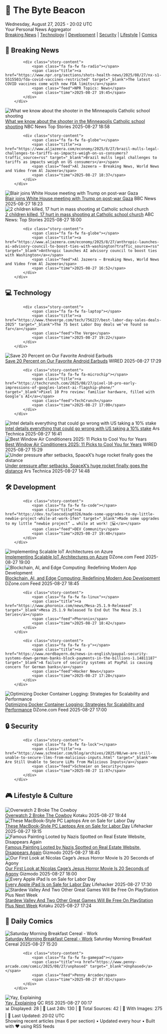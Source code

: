 <!-- Processing 54 RSS feeds at 2025-08-27 20:02:06 UTC -->
<!-- Processing: Saturday Morning Breakfast Cereal -->
<!-- Processing: Garfield -->
<!-- Processing: Girl Genius -->
<!-- Processing: Dinosaur Comics -->
<!-- Processing: CNN Top Stories -->
<!-- Processing: BBC World News -->
<!-- Processing: BBC Breaking News -->
<!-- Processing: NPR News -->
<!-- Processing: Reuters Top News -->
<!-- Processing: NBC News Breaking -->
<!-- Processing: Guardian World News -->
<!-- Processing: Sky News World -->
<!-- Processing: The Verge -->
<!-- Processing: WIRED -->
<!-- Processing: Hacker News -->
<!-- Processing: Dev.to -->
<!-- Processing: StackOverflow Blog -->
<!-- Processing: It's FOSS -->
<!-- Processing: GitHub Blog -->
<!-- Processing: DZone -->
<!-- Processing: Coding Horror -->
<!-- Processing: The Pragmatic Engineer -->
<!-- Processing: Lifehacker -->
<!-- Processing: Kotaku -->
<!-- Processing: Boing Boing -->
<!-- Processing: Schneier on Security -->
<!-- Generated 9 new posts out of 26 feeds processed -->
<div class="newspaper-header">
    <h1 class="newspaper-title">📰 The Byte Beacon</h1>
    <div class="newspaper-date">Wednesday, August 27, 2025 - 20:02 UTC</div>
    <div class="newspaper-subtitle">Your Personal News Aggregator</div>
</div>

<div class="newspaper-nav">
    <a href="#breaking">Breaking News</a> |
    <a href="#tech">Technology</a> |
    <a href="#dev">Development</a> |
    <a href="#security">Security</a> |
    <a href="#lifestyle">Lifestyle</a> |
    <a href="#webcomics">Comics</a>
</div>

<div class="news-section breaking-news" id="breaking">
<h2 class="section-header">🚨 Breaking News</h2>
<div class="stories-container">
<div class="story">
            
            <div class="story-content">
                <span class="fa fa-fw fa-radio"></span>
                <span class="title"><a href="https://www.npr.org/sections/shots-health-news/2025/08/27/nx-s1-5515503/fda-covid-vaccines-restricted" target="_blank">The latest COVID vaccines come with new FDA limits</a></span>
                <span class="feed">NPR Topics: News</span>
                <span class="time">2025-08-27 19:45</span>
            </div>
        </div>
<div class="story">
            <img src="https://media-cldnry.s-nbcnews.com/image/upload/t_fit_1500w/rockcms/2025-08/250827-church-shooting-ch-1442-9e33a1.jpg" alt="What we know about the shooter in the Minneapolis Catholic school shooting" class="story-image" loading="lazy" onerror="this.style.display='none'">
            <div class="story-content">
                <span class="fa fa-fw fa-broadcast-tower"></span>
                <span class="title"><a href="https://www.nbcnews.com/news/us-news/minneapolis-catholic-school-shooting-rcna227591" target="_blank">What we know about the shooter in the Minneapolis Catholic school shooting</a></span>
                <span class="feed">NBC News Top Stories</span>
                <span class="time">2025-08-27 18:58</span>
            </div>
        </div>
<div class="story">
            
            <div class="story-content">
                <span class="fa fa-fw fa-globe"></span>
                <span class="title"><a href="https://www.aljazeera.com/economy/2025/8/27/brazil-mulls-legal-challenges-to-tariffs-as-impacts-weigh-on-us-consumers?traffic_source=rss" target="_blank">Brazil mulls legal challenges to tariffs as impacts weigh on US consumers</a></span>
                <span class="feed">Al Jazeera – Breaking News, World News and Video from Al Jazeera</span>
                <span class="time">2025-08-27 18:37</span>
            </div>
        </div>
<div class="story">
            <img src="https://ichef.bbci.co.uk/ace/standard/240/cpsprodpb/9ac8/live/ca4f5590-834e-11f0-8a9a-613339b7e5c3.png" alt="Blair joins White House meeting with Trump on post-war Gaza" class="story-image" loading="lazy" onerror="this.style.display='none'">
            <div class="story-content">
                <span class="fa fa-fw fa-earth-americas"></span>
                <span class="title"><a href="https://www.bbc.com/news/articles/c4gmrxd8ryno?at_medium=RSS&at_campaign=rss" target="_blank">Blair joins White House meeting with Trump on post-war Gaza</a></span>
                <span class="feed">BBC News</span>
                <span class="time">2025-08-27 18:23</span>
            </div>
        </div>
<div class="story">
            <img src="https://s.abcnews.com/images/US/minneapolis-shooting-05-gty-jef-250827_1756308743300_hpMain_4x3t_384.jpg" alt="2 children killed, 17 hurt in mass shooting at Catholic school church" class="story-image" loading="lazy" onerror="this.style.display='none'">
            <div class="story-content">
                <span class="fa fa-fw fa-tv"></span>
                <span class="title"><a href="https://abcnews.go.com/US/shooting-reported-catholic-school-minneapolis-governor/story?id=125022493" target="_blank">2 children killed, 17 hurt in mass shooting at Catholic school church</a></span>
                <span class="feed">ABC News: Top Stories</span>
                <span class="time">2025-08-27 18:00</span>
            </div>
        </div>
<div class="story">
            
            <div class="story-content">
                <span class="fa fa-fw fa-globe"></span>
                <span class="title"><a href="https://www.aljazeera.com/economy/2025/8/27/anthropic-launches-ai-advisory-council-to-boost-ties-with-washington?traffic_source=rss" target="_blank">Anthropic launches AI advisory council to boost ties with Washington</a></span>
                <span class="feed">Al Jazeera – Breaking News, World News and Video from Al Jazeera</span>
                <span class="time">2025-08-27 16:52</span>
            </div>
        </div>
</div>
</div>
<div class="news-section tech-news" id="tech">
<h2 class="section-header">💻 Technology</h2>
<div class="stories-container">
<div class="story">
            
            <div class="story-content">
                <span class="fa fa-fw fa-laptop"></span>
                <span class="title"><a href="https://www.theverge.com/tech/756227/best-labor-day-sales-deals-2025" target="_blank">The 75 best Labor Day deals we’ve found so far</a></span>
                <span class="feed">The Verge</span>
                <span class="time">2025-08-27 19:22</span>
            </div>
        </div>
<div class="story">
            <img src="https://media.wired.com/photos/68af3c2fb2c1b7feabbe5e12/master/pass/Nothing%20Headphones%20Deal_.png" alt="Save 20 Percent on Our Favorite Android Earbuds" class="story-image" loading="lazy" onerror="this.style.display='none'">
            <div class="story-content">
                <span class="fa fa-fw fa-bolt"></span>
                <span class="title"><a href="https://www.wired.com/story/nothing-ear-a-deal/" target="_blank">Save 20 Percent on Our Favorite Android Earbuds</a></span>
                <span class="feed">WIRED</span>
                <span class="time">2025-08-27 17:29</span>
            </div>
        </div>
<div class="story">
            
            <div class="story-content">
                <span class="fa fa-fw fa-microchip"></span>
                <span class="title"><a href="https://techcrunch.com/2025/08/27/pixel-10-pro-early-impressions-of-googles-latest-ai-flagship-phone/" target="_blank">Pixel 10 Pro review: familiar hardware, filled with Google’s AI</a></span>
                <span class="feed">TechCrunch</span>
                <span class="time">2025-08-27 17:00</span>
            </div>
        </div>
<div class="story">
            <img src="https://cdn.arstechnica.net/wp-content/uploads/2025/08/GettyImages-2177041820-500x500.jpg" alt="Intel details everything that could go wrong with US taking a 10% stake" class="story-image" loading="lazy" onerror="this.style.display='none'">
            <div class="story-content">
                <span class="fa fa-fw fa-cog"></span>
                <span class="title"><a href="https://arstechnica.com/tech-policy/2025/08/intel-details-everything-that-could-go-wrong-with-us-taking-a-10-stake/" target="_blank">Intel details everything that could go wrong with US taking a 10% stake</a></span>
                <span class="feed">Ars Technica</span>
                <span class="time">2025-08-27 16:41</span>
            </div>
        </div>
<div class="story">
            <img src="https://media.wired.com/photos/686bfe6f504485a8dea06093/master/pass/The%20Best%20Window%20Air%20Conditioners.png" alt="Best Window Air Conditioners 2025: 11 Picks to Cool You for Years" class="story-image" loading="lazy" onerror="this.style.display='none'">
            <div class="story-content">
                <span class="fa fa-fw fa-bolt"></span>
                <span class="title"><a href="https://www.wired.com/gallery/best-window-air-conditioners/" target="_blank">Best Window Air Conditioners 2025: 11 Picks to Cool You for Years</a></span>
                <span class="feed">WIRED</span>
                <span class="time">2025-08-27 15:29</span>
            </div>
        </div>
<div class="story">
            <img src="https://cdn.arstechnica.net/wp-content/uploads/2025/08/ship37splash-500x500.jpg" alt="Under pressure after setbacks, SpaceX’s huge rocket finally goes the distance" class="story-image" loading="lazy" onerror="this.style.display='none'">
            <div class="story-content">
                <span class="fa fa-fw fa-cog"></span>
                <span class="title"><a href="https://arstechnica.com/space/2025/08/spacex-bounces-back-with-a-starship-test-flight-that-ended-on-a-buoyant-note/" target="_blank">Under pressure after setbacks, SpaceX’s huge rocket finally goes the distance</a></span>
                <span class="feed">Ars Technica</span>
                <span class="time">2025-08-27 14:48</span>
            </div>
        </div>
</div>
</div>
<div class="news-section dev-news" id="dev">
<h2 class="section-header">🛠️ Development</h2>
<div class="stories-container">
<div class="story">
            
            <div class="story-content">
                <span class="fa fa-fw fa-code"></span>
                <span class="title"><a href="https://dev.to/leocoding0326/made-some-upgrades-to-my-little-newbie-project-while-at-work-1fen" target="_blank">Made some upgrades to my little “newbie project” … while at work! 🤫💻</a></span>
                <span class="feed">DEV Community</span>
                <span class="time">2025-08-27 19:48</span>
            </div>
        </div>
<div class="story">
            <img src="https://dz2cdn1.dzone.com/thumbnail?fid=18606676&w=600" alt="Implementing Scalable IoT Architectures on Azure" class="story-image" loading="lazy" onerror="this.style.display='none'">
            <div class="story-content">
                <span class="fa fa-fw fa-newspaper"></span>
                <span class="title"><a href="https://dzone.com/articles/implementing-scalable-iot-architectures-azure" target="_blank">Implementing Scalable IoT Architectures on Azure</a></span>
                <span class="feed">DZone.com Feed</span>
                <span class="time">2025-08-27 19:00</span>
            </div>
        </div>
<div class="story">
            <img src="https://dz2cdn1.dzone.com/thumbnail?fid=18606667&w=600" alt="Blockchain, AI, and Edge Computing: Redefining Modern App Development" class="story-image" loading="lazy" onerror="this.style.display='none'">
            <div class="story-content">
                <span class="fa fa-fw fa-newspaper"></span>
                <span class="title"><a href="https://dzone.com/articles/blockchain-ai-and-edge-computing" target="_blank">Blockchain, AI, and Edge Computing: Redefining Modern App Development</a></span>
                <span class="feed">DZone.com Feed</span>
                <span class="time">2025-08-27 18:45</span>
            </div>
        </div>
<div class="story">
            
            <div class="story-content">
                <span class="fa fa-fw fa-linux"></span>
                <span class="title"><a href="https://www.phoronix.com/news/Mesa-25.1.9-Released" target="_blank">Mesa 25.1.9 Released To End Out The Mesa 25.1 Series</a></span>
                <span class="feed">Phoronix</span>
                <span class="time">2025-08-27 18:42</span>
            </div>
        </div>
<div class="story">
            
            <div class="story-content">
                <span class="fa fa-fw fa-y"></span>
                <span class="title"><a href="https://www.nordbayern.de/news-in-english/paypal-security-systems-down-german-banks-block-payments-in-the-billions-1.14811187" target="_blank">A failure of security systems at PayPal is causing concern for German banks</a></span>
                <span class="feed">Hacker News</span>
                <span class="time">2025-08-27 17:28</span>
            </div>
        </div>
<div class="story">
            <img src="https://dz2cdn1.dzone.com/thumbnail?fid=18581619&w=600" alt="Optimizing Docker Container Logging: Strategies for Scalability and Performance" class="story-image" loading="lazy" onerror="this.style.display='none'">
            <div class="story-content">
                <span class="fa fa-fw fa-newspaper"></span>
                <span class="title"><a href="https://dzone.com/articles/docker-logging-optimization-scalability-performance" target="_blank">Optimizing Docker Container Logging: Strategies for Scalability and Performance</a></span>
                <span class="feed">DZone.com Feed</span>
                <span class="time">2025-08-27 17:00</span>
            </div>
        </div>
</div>
</div>
<div class="news-section security-news" id="security">
<h2 class="section-header">🔒 Security</h2>
<div class="stories-container">
<div class="story">
            
            <div class="story-content">
                <span class="fa fa-fw fa-lock"></span>
                <span class="title"><a href="https://www.schneier.com/blog/archives/2025/08/we-are-still-unable-to-secure-llms-from-malicious-inputs.html" target="_blank">We Are Still Unable to Secure LLMs from Malicious Inputs</a></span>
                <span class="feed">Schneier on Security</span>
                <span class="time">2025-08-27 11:07</span>
            </div>
        </div>
</div>
</div>
<div class="news-section lifestyle-news" id="lifestyle">
<h2 class="section-header">🎮 Lifestyle & Culture</h2>
<div class="stories-container">
<div class="story">
            <img src="https://kotaku.com/app/uploads/2025/08/1600_Cassidy.jpg" alt="Overwatch 2 Broke The Cowboy" class="story-image" loading="lazy" onerror="this.style.display='none'">
            <div class="story-content">
                <span class="fa fa-fw fa-gamepad"></span>
                <span class="title"><a href="https://kotaku.com/overwatch-2-season-18-patch-cassidy-wrecking-ball-bug-2000620763" target="_blank">Overwatch 2 Broke The Cowboy</a></span>
                <span class="feed">Kotaku</span>
                <span class="time">2025-08-27 19:44</span>
            </div>
        </div>
<div class="story">
            <img src="https://lifehacker.com/imagery/articles/01K3PCQK7RQCJP114H5KPKWDPV/hero-image.png" alt="These MacBook-Style PC Laptops Are on Sale for Labor Day" class="story-image" loading="lazy" onerror="this.style.display='none'">
            <div class="story-content">
                <span class="fa fa-fw fa-life-ring"></span>
                <span class="title"><a href="https://lifehacker.com/tech/macbook-style-pc-laptops-labor-day-sale-2025?utm_medium=RSS" target="_blank">These MacBook-Style PC Laptops Are on Sale for Labor Day</a></span>
                <span class="feed">Lifehacker</span>
                <span class="time">2025-08-27 19:15</span>
            </div>
        </div>
<div class="story">
            <img src="https://gizmodo.com/app/uploads/2025/08/het-geroofde-schilderij-van-de-italiaanse-kunstenaar-vittore-ghislandi-in-een-woonkamer-in-een-argentijnse-kustplaats.jpg" alt="Famous Painting Looted by Nazis Spotted on Real Estate Website, Disappears Again" class="story-image" loading="lazy" onerror="this.style.display='none'">
            <div class="story-content">
                <span class="fa fa-fw fa-computer"></span>
                <span class="title"><a href="https://gizmodo.com/painting-looted-nazis-real-estate-website-disappears-2000649050" target="_blank">Famous Painting Looted by Nazis Spotted on Real Estate Website, Disappears Again</a></span>
                <span class="feed">Gizmodo</span>
                <span class="time">2025-08-27 18:45</span>
            </div>
        </div>
<div class="story">
            <img src="https://gizmodo.com/app/uploads/2025/08/NicolasCageJesus.jpg" alt="Our First Look at Nicolas Cage’s Jesus Horror Movie Is 20 Seconds of Agony" class="story-image" loading="lazy" onerror="this.style.display='none'">
            <div class="story-content">
                <span class="fa fa-fw fa-computer"></span>
                <span class="title"><a href="https://gizmodo.com/our-first-look-at-nicolas-cages-jesus-horror-movie-is-20-seconds-of-agony-2000649083" target="_blank">Our First Look at Nicolas Cage’s Jesus Horror Movie Is 20 Seconds of Agony</a></span>
                <span class="feed">Gizmodo</span>
                <span class="time">2025-08-27 18:00</span>
            </div>
        </div>
<div class="story">
            <img src="https://lifehacker.com/imagery/articles/01K3P5GDYZSSWV38XDPAJDXWA2/hero-image.png" alt="Every Apple iPad Is on Sale for Labor Day" class="story-image" loading="lazy" onerror="this.style.display='none'">
            <div class="story-content">
                <span class="fa fa-fw fa-life-ring"></span>
                <span class="title"><a href="https://lifehacker.com/tech/ipad-sale-labor-day-2025?utm_medium=RSS" target="_blank">Every Apple iPad Is on Sale for Labor Day</a></span>
                <span class="feed">Lifehacker</span>
                <span class="time">2025-08-27 17:30</span>
            </div>
        </div>
<div class="story">
            <img src="https://kotaku.com/app/uploads/2025/04/3c47dee000fbb088dc2974718baf3c47.jpg" alt="Stardew Valley And Two Other Great Games Will Be Free On PlayStation Plus Next Week" class="story-image" loading="lazy" onerror="this.style.display='none'">
            <div class="story-content">
                <span class="fa fa-fw fa-gamepad"></span>
                <span class="title"><a href="https://kotaku.com/stardew-valley-and-two-other-great-games-will-be-free-on-playstation-plus-next-week-2000620727" target="_blank">Stardew Valley And Two Other Great Games Will Be Free On PlayStation Plus Next Week</a></span>
                <span class="feed">Kotaku</span>
                <span class="time">2025-08-27 17:24</span>
            </div>
        </div>
</div>
</div>
<div class="news-section webcomics-section" id="webcomics">
<h2 class="section-header">🎨 Daily Comics</h2>
<div class="stories-container">
<div class="story">
            <img src="https://www.smbc-comics.com/comics/1756236873-20250827.png" alt="Saturday Morning Breakfast Cereal - Work" class="story-image" loading="lazy" onerror="this.style.display='none'">
            <div class="story-content">
                <span class="fa fa-fw fa-smile"></span>
                <span class="title"><a href="https://www.smbc-comics.com/comic/work-3" target="_blank">Saturday Morning Breakfast Cereal - Work</a></span>
                <span class="feed">Saturday Morning Breakfast Cereal</span>
                <span class="time">2025-08-27 15:20</span>
            </div>
        </div>
<div class="story">
            
            <div class="story-content">
                <span class="fa fa-fw fa-gamepad"></span>
                <span class="title"><a href="https://www.penny-arcade.com/comic/2025/08/27/unphased" target="_blank">Unphased</a></span>
                <span class="feed">Penny Arcade</span>
                <span class="time">2025-08-27 07:01</span>
            </div>
        </div>
<div class="story">
            <img src="http://www.questionablecontent.net/comics/5644.png" alt="Yay, Explaining" class="story-image" loading="lazy" onerror="this.style.display='none'">
            <div class="story-content">
                <span class="fa fa-fw fa-music"></span>
                <span class="title"><a href="http://questionablecontent.net/view.php?comic=5644" target="_blank">Yay, Explaining</a></span>
                <span class="feed">QC RSS</span>
                <span class="time">2025-08-27 00:17</span>
            </div>
        </div>
</div>
</div>

<div class="newspaper-footer">
    <div class="stats">
        📊 Displayed: 28 | 📅 Last 24h: 130 | 📡 Total Sources: 42 | 📸 With Images: 275 |
        🔄 Last Updated: 20:02 UTC
    </div>
    <div class="footer-note">
        Showing recent articles (max 6 per section) • Updated every hour • Built with ❤️ using RSS feeds
    </div>
</div>
